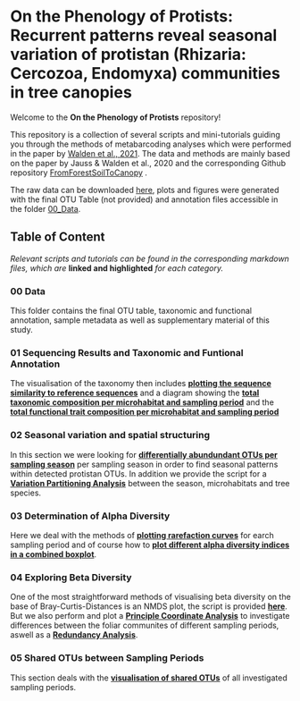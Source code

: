 # On the Phenology of Protists: Recurrent patterns reveal seasonal variation of protistan (Rhizaria: Cercozoa, Endomyxa) communities in tree canopies 


Welcome to the **On the Phenology of Protists** repository!

This repository is a collection of several scripts and mini-tutorials guiding you through the methods of metabarcoding analyses which were performed in the paper by [Walden et al., 2021](https://www.biorxiv.org/content/10.1101/2021.02.15.431229v1). The data and methods are mainly based on the paper by Jauss & Walden et al., 2020 and the corresponding Github repository [FromForestSoilToCanopy](https://github.com/RJauss/FromForestSoilToCanopy) .

The raw data can be downloaded [here](https://www.ebi.ac.uk/ena/browser/view/PRJEB37525), plots and figures were generated with the final OTU Table (not provided) and annotation files accessible in the folder [00_Data](00_Data/). 

## Table of Content
*Relevant scripts and tutorials can be found in the corresponding markdown files, which are* **linked and highlighted** *for each category.*

### 00 Data
This folder contains the final OTU table, taxonomic and functional annotation, sample metadata as well as  supplementary material of this study.


### 01 Sequencing Results and Taxonomic and Funtional Annotation
The visualisation of the taxonomy then includes **[plotting the sequence similarity to reference sequences](01_Taxonomic_Functional_Annotation_and_Visualisation/Sequence_Similarity.md)** and a diagram showing the **[total taxonomic composition per microhabitat and sampling period](01_Taxonomic_Functional_Annotation_and_Visualisation/Taxonomic_Composition.md)** and the **[total functional trait composition per microhabitat and sampling period](01_Taxonomic_Functional_Annotation_and_Visualisation/Functional_Composition.md)**

### 02 Seasonal variation and spatial structuring
In this section we were looking for **[differentially abundundant OTUs per sampling season](02_Seasonal_Variation/DifferentiallyAbundantOTUs.md)** per sampling season in order to find seasonal patterns within detected protistan OTUs. In addition we provide the script for a **[Variation Partitioning Analysis](02_Seasonal_Variation/Variantion_Partitioning.md)** between the season, microhabitats and tree species.

### 03 Determination of Alpha Diversity
Here we deal with the methods of **[plotting rarefaction curves](03_Alpha_Diversity/RarefactionCurves.md)** for earch sampling period and of course how to **[plot different alpha diversity indices in a combined boxplot](03_Alpha_Diversity/AphaBoxplotGrouped)**.

### 04 Exploring Beta Diversity
One of the most straightforward methods of visualising beta diversity on the base of Bray-Curtis-Distances is an NMDS plot, the script is provided **[here](04_Beta_Diversity/NMDS.md)**. But we also perform and plot a **[Principle Coordinate Analysis](04_Beta_Diversity/PCoA.md)** to investigate differences between the foliar communites of different sampling periods, aswell as a **[Redundancy Analysis](04_Beta_Diversity/RDA_NewOrder.md)**.

### 05 Shared OTUs between Sampling Periods
This section deals with the **[visualisation of shared OTUs](05_Shared_OTUs/SharedOTUs.md)** of all investigated sampling periods.